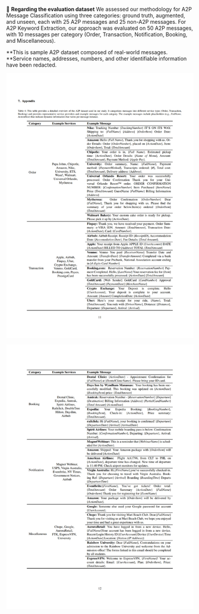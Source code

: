 
📄 **Regarding the evaluation dataset**
We assessed our methodology for A2P Message Classification using three categories: ground truth, augmented, and unseen, each with 25 A2P messages and 25 non-A2P messages. For A2P Keyword Extraction, our approach was evaluated on 50 A2P messages, with 10 messages per category (Order, Transaction, Notification, Booking, and Miscellaneous).

**This is sample A2P dataset composed of real-world messages.
**Service names, addresses, numbers, and other identifiable information have been redacted.

![ex_Dataset Description Table 1](./img/tbl-dataset-1.jpg)


![ex_Dataset Description Table 2](./img/tbl-dataset-2.jpg)
